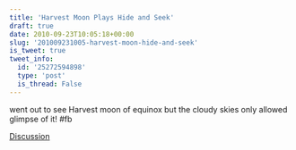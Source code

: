 ```yaml
---
title: 'Harvest Moon Plays Hide and Seek'
draft: true
date: 2010-09-23T10:05:18+00:00
slug: '201009231005-harvest-moon-hide-and-seek'
is_tweet: true
tweet_info:
  id: '25272594898'
  type: 'post'
  is_thread: False
---
```




went out to see Harvest moon of equinox but the cloudy skies only allowed glimpse of it! #fb

[Discussion](https://x.com/sytelus/status/25272594898)
